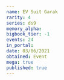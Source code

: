 ```yaml
---
name: EV Suit Garak
rarity: 4
series: ds9
memory_alpha:
bigbook_tier: -1
events: 24
in_portal:
date: 03/06/2021
obtained: Event
mega: true
published: true
---
```



